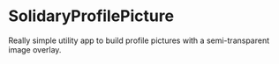 # SolidaryProfilePicture
Really simple utility app to build profile pictures with a semi-transparent image overlay.
